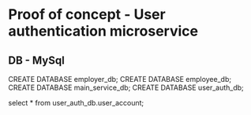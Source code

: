 # Proof of concept - User authentication microservice

## DB - MySql


CREATE DATABASE employer_db;
CREATE DATABASE employee_db;
CREATE DATABASE main_service_db;
CREATE DATABASE user_auth_db;

select * from user_auth_db.user_account;